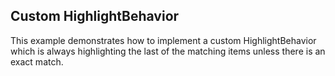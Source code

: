 ## Custom HighlightBehavior
This example demonstrates how to implement a custom HighlightBehavior which is always highlighting the last of the matching items unless there is an exact match.

[//]: <keywords:highlighting, match>